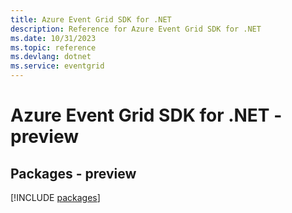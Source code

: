 ```yaml
---
title: Azure Event Grid SDK for .NET
description: Reference for Azure Event Grid SDK for .NET
ms.date: 10/31/2023
ms.topic: reference
ms.devlang: dotnet
ms.service: eventgrid
---
```

# Azure Event Grid SDK for .NET - preview
## Packages - preview
[!INCLUDE [packages](event-grid-index.md)]
